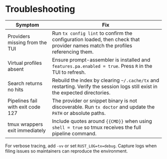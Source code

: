 # Troubleshooting

| Symptom | Fix |
| --- | --- |
| Providers missing from the TUI | Run `tx config lint` to confirm the configuration loaded, then check that provider names match the profiles referencing them. |
| Virtual profiles absent | Ensure prompt-assembler is installed and `features.pa.enabled = true`. Press `R` in the TUI to refresh. |
| Search returns no hits | Rebuild the index by clearing `~/.cache/tx` and restarting. Verify the session logs still exist in the expected directories. |
| Pipelines fail with exit code 127 | The provider or snippet binary is not discoverable. Run `tx doctor` and update the `PATH` or absolute paths. |
| tmux wrappers exit immediately | Include quotes around `{{CMD}}` when using `shell = true` so tmux receives the full pipeline command. |

For verbose tracing, add `-vv` or set `RUST_LOG=tx=debug`. Capture logs when filing issues so maintainers can reproduce the environment.
